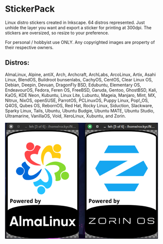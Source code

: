 # StickerPack
Linux distro stickers created in Inkscape. 64 distros represented. Just unhide the layer you want and export a sticker for printing at 300dpi. The stickers are oversized, so resize to your preference.

For personal / hobbyist use ONLY. Any copyrighted images are property of their respective owners. 

## Distros:
AlmaLinux, Alpine, antiX, Arch, Archcraft, ArchLabs, ArcoLinux, Artix, Asahi Linux, BlendOS, Buildroot bunsenlabs, CachyOS, CentOS, Clear Linux OS, Debian, Deepin, Devuan, DragonFly BSD, Edubuntu, Elementary OS, EndeavourOS, Fedora, Feren OS, FreeBSD, Garuda, Gentoo, GhostBSD, Kali, KaOS, KDE Neon, Kubuntu, Linux Lite, Lubuntu, Mageia, Manjaro, Mint, MX, Nitrux, NixOS, openSUSE, ParrotOS, PCLinuxOS, Puppy Linux, Pop!_OS, Q4OS, Qubes OS, RebornOS, Red Hat, Rocky Linux, Siduction, Slackware, Sparky Linux, Tails, Ubuntu, Ubuntu Budgie, Ubuntu MATE, Ubuntu Studio, Ultramarine, VanillaOS, Void, XeroLinux, Xubuntu, and Zorin.

![Sample Image](https://github.com/RockyC36/StickerPack/blob/main/sticker-sample.png)
